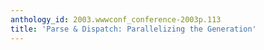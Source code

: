 ```yaml
---
anthology_id: 2003.wwwconf_conference-2003p.113
title: 'Parse & Dispatch: Parallelizing the Generation'
---
```

